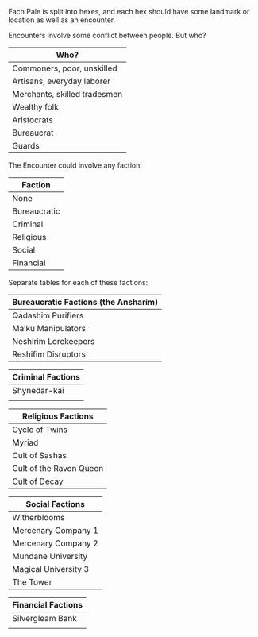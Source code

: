 Each Pale is split into hexes, and each hex should have some landmark or location as well as an encounter.

Encounters involve some conflict between people. But who?

| Who?                         |
| ---------------------------- |
| Commoners, poor, unskilled   |
| Artisans, everyday laborer   |
| Merchants, skilled tradesmen |
| Wealthy folk                 |
| Aristocrats                  |
| Bureaucrat                   |
| Guards                       |

The Encounter could involve any faction:

| Faction      |
| ------------ |
| None         |
| Bureaucratic |
| Criminal     |
| Religious    |
| Social       |
| Financial             |

Separate tables for each of these factions:

| Bureaucratic Factions (the Ansharim) |
| ------------------------------------ |
| Qadashim Purifiers                   |
| Malku Manipulators                   |
| Neshirim Lorekeepers                 |
| Reshifim Disruptors                  |

| Criminal Factions |
| ----------------- |
| Shynedar-kai      |
|                   |

| Religious Factions      |
| ----------------------- |
| Cycle of Twins          |
| Myriad                  |
| Cult of Sashas          |
| Cult of the Raven Queen |
| Cult of Decay                        |

| Social Factions      |
| -------------------- |
| Witherblooms         |
| Mercenary Company 1  |
| Mercenary Company 2  |
| Mundane University   |
| Magical University 3 |
| The Tower                     |

| Financial Factions |
| ------------------ |
| Silvergleam Bank   |
|                    |
